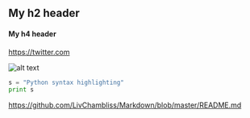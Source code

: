 ## My h2 header
#### My h4 header
<https://twitter.com>

![alt text](https://images.mentalfloss.com/sites/default/files/styles/mf_image_16x9/public/62012-istock-833768276.jpg?itok=AvAKdWF_&resize=1100x1100 "Koala dude")

```python
s = "Python syntax highlighting"
print s
```


<https://github.com/LivChambliss/Markdown/blob/master/README.md>
